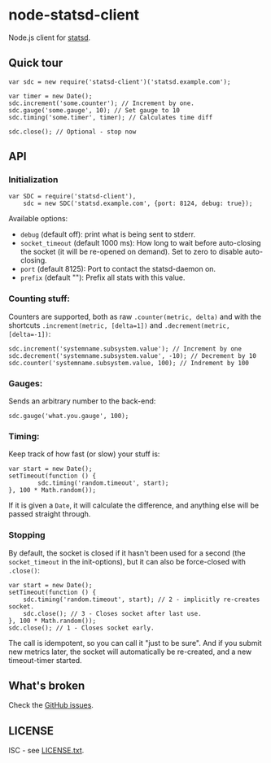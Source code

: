 node-statsd-client
==================

Node.js client for [statsd](https://github.com/etsy/statsd).

Quick tour
----------

    var sdc = new require('statsd-client')('statsd.example.com');

	var timer = new Date();
	sdc.increment('some.counter'); // Increment by one.
	sdc.gauge('some.gauge', 10); // Set gauge to 10
	sdc.timing('some.timer', timer); // Calculates time diff

	sdc.close(); // Optional - stop now

API
---

### Initialization

    var SDC = require('statsd-client'),
        sdc = new SDC('statsd.example.com', {port: 8124, debug: true});

Available options:

 * `debug` (default off): print what is being sent to stderr.
 * `socket_timeout` (default 1000 ms): How long to wait before auto-closing the
   socket (it will be re-opened on demand). Set to zero to disable auto-closing.
 * `port` (default 8125): Port to contact the statsd-daemon on.
 * `prefix` (default ""): Prefix all stats with this value.

### Counting stuff:

Counters are supported, both as raw `.counter(metric, delta)` and with the
shortcuts `.increment(metric, [delta=1])` and `.decrement(metric, [delta=-1])`:

    sdc.increment('systemname.subsystem.value'); // Increment by one
	sdc.decrement('systemname.subsystem.value', -10); // Decrement by 10
	sdc.counter('systemname.subsystem.value, 100); // Indrement by 100

### Gauges:

Sends an arbitrary number to the back-end:

	sdc.gauge('what.you.gauge', 100);

### Timing:

Keep track of how fast (or slow) your stuff is:

	var start = new Date();
	setTimeout(function () {
			sdc.timing('random.timeout', start);
	}, 100 * Math.random());

If it is given a `Date`, it will calculate the difference, and anything else
will be passed straight through.

### Stopping

By default, the socket is closed if it hasn't been used for a second (the `socket_timeout` in the init-options), but it can also be force-closed with `.close()`:

	var start = new Date();
	setTimeout(function () {
		sdc.timing('random.timeout', start); // 2 - implicitly re-creates socket.
		sdc.close(); // 3 - Closes socket after last use.
	}, 100 * Math.random());
    sdc.close(); // 1 - Closes socket early.

The call is idempotent, so you can call it "just to be sure". And if you submit
new metrics later, the socket will automatically be re-created, and a new
timeout-timer started.

What's broken
-------------

Check the [GitHub issues](https://github.com/msiebuhr/node-statsd-client/issues).

LICENSE
-------

ISC - see
[LICENSE.txt](https://github.com/msiebuhr/node-statsd-client/blob/master/LICENSE.txt).
